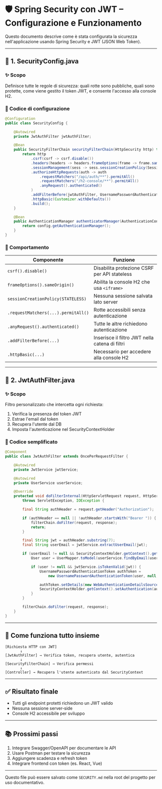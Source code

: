 # 🛡️ Spring Security con JWT – Configurazione e Funzionamento

Questo documento descrive come è stata configurata la sicurezza nell'applicazione usando Spring Security e JWT (JSON Web Token).

---

## 📁 1. SecurityConfig.java

### ✨ Scopo
Definisce tutte le regole di sicurezza: quali rotte sono pubbliche, quali sono protette, come viene gestito il token JWT, e consente l'accesso alla console H2.

### 🔧 Codice di configurazione

```java
@Configuration
public class SecurityConfig {

    @Autowired
    private JwtAuthFilter jwtAuthFilter;

    @Bean
    public SecurityFilterChain securityFilterChain(HttpSecurity http) throws Exception {
        return http
            .csrf(csrf -> csrf.disable())
            .headers(headers -> headers.frameOptions(frame -> frame.sameOrigin()))
            .sessionManagement(sess -> sess.sessionCreationPolicy(SessionCreationPolicy.STATELESS))
            .authorizeHttpRequests(auth -> auth
                .requestMatchers("/api/auth/**").permitAll()
                .requestMatchers("/h2-console/**").permitAll()
                .anyRequest().authenticated()
            )
            .addFilterBefore(jwtAuthFilter, UsernamePasswordAuthenticationFilter.class)
            .httpBasic(Customizer.withDefaults())
            .build();
    }

    @Bean
    public AuthenticationManager authenticatorManager(AuthenticationConfiguration config) throws Exception {
        return config.getAuthenticationManager();
    }
}
```

### 📌 Comportamento

| Componente                          | Funzione                                                |
|------------------------------------|----------------------------------------------------------|
| `csrf().disable()`                 | Disabilita protezione CSRF per API stateless             |
| `frameOptions().sameOrigin()`      | Abilita la console H2 che usa `<iframe>`                |
| `sessionCreationPolicy(STATELESS)` | Nessuna sessione salvata lato server                    |
| `.requestMatchers(...).permitAll()`| Rotte accessibili senza autenticazione                  |
| `.anyRequest().authenticated()`    | Tutte le altre richiedono autenticazione                |
| `.addFilterBefore(...)`            | Inserisce il filtro JWT nella catena di filtri          |
| `.httpBasic(...)`                  | Necessario per accedere alla console H2                 |

---

## 🧱 2. JwtAuthFilter.java

### ✨ Scopo
Filtro personalizzato che intercetta ogni richiesta:

1. Verifica la presenza del token JWT
2. Estrae l'email dal token
3. Recupera l'utente dal DB
4. Imposta l'autenticazione nel SecurityContextHolder

### 🔧 Codice semplificato

```java
@Component
public class JwtAuthFilter extends OncePerRequestFilter {

    @Autowired
    private JwtService jwtService;

    @Autowired
    private UserService userService;

    @Override
    protected void doFilterInternal(HttpServletRequest request, HttpServletResponse response, FilterChain filterChain)
        throws ServletException, IOException {

        final String authHeader = request.getHeader("Authorization");

        if (authHeader == null || !authHeader.startsWith("Bearer ")) {
            filterChain.doFilter(request, response);
            return;
        }

        final String jwt = authHeader.substring(7);
        final String userEmail = jwtService.extractUserEmail(jwt);

        if (userEmail != null && SecurityContextHolder.getContext().getAuthentication() == null) {
            User user = UserMapper.toModel(userService.findByEmail(userEmail).orElse(null));

            if (user != null && jwtService.isTokenValid(jwt)) {
                UsernamePasswordAuthenticationToken authToken =
                    new UsernamePasswordAuthenticationToken(user, null, null);

                authToken.setDetails(new WebAuthenticationDetailsSource().buildDetails(request));
                SecurityContextHolder.getContext().setAuthentication(authToken);
            }
        }

        filterChain.doFilter(request, response);
    }
}
```

---

## 🧠 Come funziona tutto insieme

```
[Richiesta HTTP con JWT]
       ↓
[JwtAuthFilter] → Verifica token, recupera utente, autentica
       ↓
[SecurityFilterChain] → Verifica permessi
       ↓
[Controller] → Recupera l'utente autenticato dal SecurityContext
```

---

## ✅ Risultato finale

- Tutti gli endpoint protetti richiedono un JWT valido
- Nessuna sessione server-side
- Console H2 accessibile per sviluppo

---

## 📚 Prossimi passi

1. Integrare Swagger/OpenAPI per documentare le API
2. Usare Postman per testare la sicurezza
3. Aggiungere scadenza e refresh token
4. Integrare frontend con token (es. React, Vue)

---

Questo file può essere salvato come `SECURITY.md` nella root del progetto per uso documentativo.

